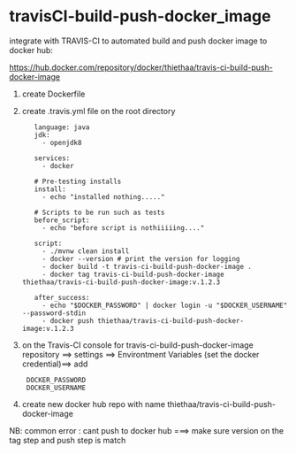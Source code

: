 # travisCI-build-push-docker_image

integrate with TRAVIS-CI to automated build and push docker image to docker hub:

https://hub.docker.com/repository/docker/thiethaa/travis-ci-build-push-docker-image

1. create Dockerfile
2. create .travis.yml file on the root directory 

          language: java
          jdk:
            - openjdk8
          
          services:
            - docker
          
          # Pre-testing installs
          install:
            - echo "installed nothing....."
          
          # Scripts to be run such as tests
          before_script:
            - echo "before script is nothiiiiing...."
          
          script:
            - ./mvnw clean install
            - docker --version # print the version for logging
            - docker build -t travis-ci-build-push-docker-image .
            - docker tag travis-ci-build-push-docker-image thiethaa/travis-ci-build-push-docker-image:v.1.2.3
          
          after_success:
            - echo "$DOCKER_PASSWORD" | docker login -u "$DOCKER_USERNAME" --password-stdin
            - docker push thiethaa/travis-ci-build-push-docker-image:v.1.2.3

3. on the Travis-CI console for travis-ci-build-push-docker-image repository ==> settings ==> Environtment Variables (set the docker credential)==> add

        DOCKER_PASSWORD
        DOCKER_USERNAME
        
4. create new docker hub repo with name thiethaa/travis-ci-build-push-docker-image



NB: common error : cant push to docker hub ===> make sure version on the tag step and push step is match
